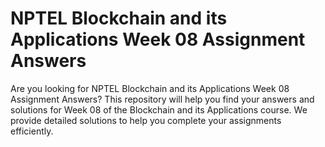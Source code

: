 # NPTEL Blockchain and its Applications Week 08 Assignment Answers

Are you looking for NPTEL Blockchain and its Applications Week 08 Assignment Answers? This repository will help you find your answers and solutions for Week 08 of the Blockchain and its Applications course. We provide detailed solutions to help you complete your assignments efficiently.